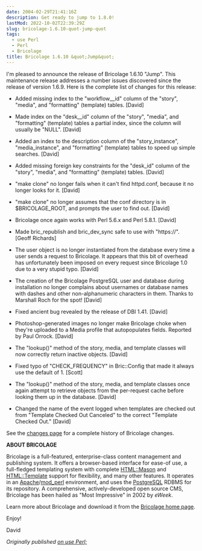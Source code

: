 ```yaml
---
date: 2004-02-29T21:41:16Z
description: Get ready to jump to 1.8.0!
lastMod: 2022-10-02T22:39:29Z
slug: bricolage-1.6.10-quot-jump-quot
tags:
  - use Perl
  - Perl
  - Bricolage
title: Bricolage 1.6.10 &quot;Jump&quot;
---
```


I'm pleased to announce the release of Bricolage 1.6.10 "Jump". This
maintenance release addresses a number issues discovered since the
release of version 1.6.9. Here is the complete list of changes for this
release:

*   Added missing index to the "workflow__id" column of the "story",
    "media", and "formatting" (template) tables. [David]

*   Made index on the "desk__id" column of the "story", "media", and
    "formatting" (template) tables a partial index, since the column
    will usually be "NULL". [David]

*   Added an index to the description column of the "story_instance",
    "media_instance", and "formatting" (template) tables to speed up
    simple searches. [David]

*   Added missing foreign key constraints for the "desk_id" column of
    the "story", "media", and "formatting" (template) tables. [David]

*   "make clone" no longer fails when it can't find httpd.conf, because
    it no longer looks for it. [David]

*   "make clone" no longer assumes that the conf directory is in
    $BRICOLAGE_ROOT, and prompts the user to find out. [David]

*   Bricolage once again works with Perl 5.6.x and Perl 5.8.1. [David]

*   Made bric_republish and bric_dev_sync safe to use with "https://".
    [Geoff Richards]

*   The user object is no longer instantiated from the database every
    time a user sends a request to Bricolage. It appears that this bit
    of overhead has unfortunately been imposed on every request since
    Bricolage 1.0 due to a very stupid typo. [David]

*   The creation of the Bricolage PostgreSQL user and database during
    installation no longer complains about usernames or database names
    with dashes and other non-alphanumeric characters in them. Thanks
    to Marshall Roch for the spot! [David]

*   Fixed ancient bug revealed by the release of DBI 1.41. [David]

*   Photoshop-generated images no longer make Bricolage choke when
    they're uploaded to a Media profile that autopopulates fields.
    Reported by Paul Orrock. [David]

*   The "lookup()" method of the story, media, and template classes
    will now correctly return inactive objects. [David]

*   Fixed typo of "CHECK_FREQUENCY" in Bric::Config that made it always
    use the default of 1. [Scott]

*   The "lookup()" method of the story, media, and template classes
    once again attempt to retrieve objects from the per-request cache
    before looking them up in the database. [David]

*   Changed the name of the event logged when templates are checked out
    from "Template Checked Out Canceled" to the correct "Template
    Checked Out." [David]

  See the [changes page]
  for a complete history of Bricolage changes.

  **ABOUT BRICOLAGE**

  Bricolage is a full-featured, enterprise-class content management and
  publishing system. It offers a browser-based interface for ease-of use, a
  full-fledged templating system with complete [HTML::Mason] and
  [HTML::Template] support for flexibility, and many other features. It operates
  in an [Apache]/[mod_perl] environment, and uses the [PostgreSQL] RDBMS for its
  repository. A comprehensive, actively-developed open source CMS, Bricolage has
  been hailed as "Most Impressive" in 2002 by *eWeek*.

  Learn more about Bricolage and download it from the [Bricolage home page].

  Enjoy!

  David

*Originally published [on use Perl;]*

  [changes page]: http://sourceforge.net/project/shownotes.php?release_id=220606
  [HTML::Mason]: http://www.masonhq.com/
  [HTML::Template]: http://search.cpan.org/dist/HTML-Template/
  [Apache]: http://httpd.apache.org/
  [mod_perl]: http://perl.apache.org/
  [PostgreSQL]: http://www.postgresql.org/
  [Bricolage home   page]: http://bricolage.cc/
  [on use Perl;]: https://use-perl.github.io/user/Theory/journal/17684/
    "use.perl.org journal of Theory: “Bricolage 1.6.10 &quot;Jump&quot;”"
